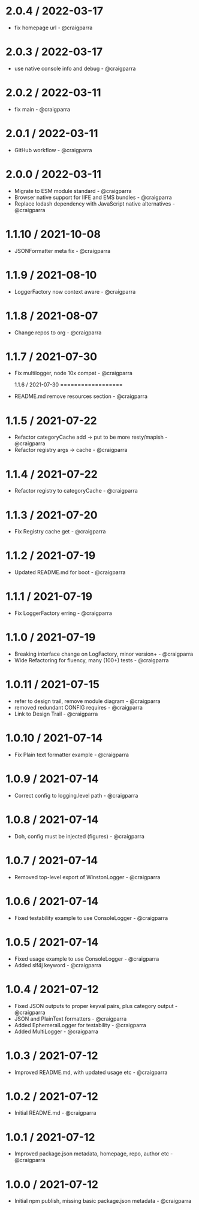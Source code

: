 2.0.4 / 2022-03-17
==================

* fix homepage url - @craigparra
  
2.0.3 / 2022-03-17
==================

* use native console info and debug - @craigparra

2.0.2 / 2022-03-11
==================

* fix main - @craigparra
  
2.0.1 / 2022-03-11
==================

* GitHub workflow - @craigparra
  
2.0.0 / 2022-03-11
==================

* Migrate to ESM module standard - @craigparra
* Browser native support for IIFE and EMS bundles - @craigparra
* Replace lodash dependency with JavaScript native alternatives - @craigparra
  
1.1.10 / 2021-10-08
==================

* JSONFormatter meta fix - @craigparra
  
1.1.9 / 2021-08-10
==================

* LoggerFactory now context aware - @craigparra
  
1.1.8 / 2021-08-07
==================

* Change repos to org - @craigparra

1.1.7 / 2021-07-30
==================

* Fix multilogger, node 10x compat - @craigparra
  

  1.1.6 / 2021-07-30
==================

* README.md remove resources section - @craigparra 
  
1.1.5 / 2021-07-22
==================

* Refactor categoryCache add -> put to be more resty/mapish - @craigparra
* Refactor registry args  -> cache - @craigparra
  
1.1.4 / 2021-07-22
==================

* Refactor registry to categoryCache - @craigparra
  
1.1.3 / 2021-07-20
==================

* Fix Registry cache get  - @craigparra

1.1.2 / 2021-07-19
==================

* Updated README.md for boot - @craigparra

1.1.1 / 2021-07-19
==================

* Fix LoggerFactory erring - @craigparra
  
1.1.0 / 2021-07-19
==================

* Breaking interface change on LogFactory, minor version+ - @craigparra
* Wide Refactoring for fluency, many (100+) tests - @craigparra
  
1.0.11 / 2021-07-15
==================

* refer to design trail, remove module diagram - @craigparra
* removed redundant CONFIG requires - @craigparra
* Link to Design Trail - @craigparra

1.0.10 / 2021-07-14
==================

* Fix Plain text formatter example  - @craigparra
  
1.0.9 / 2021-07-14
==================

* Correct config to logging.level path  - @craigparra
  
1.0.8 / 2021-07-14
==================

* Doh, config must be injected (figures)  - @craigparra
  
1.0.7 / 2021-07-14
==================

* Removed top-level export of WinstonLogger  - @craigparra
  
1.0.6 / 2021-07-14
==================

* Fixed testability example to use ConsoleLogger - @craigparra
  
1.0.5 / 2021-07-14
==================

* Fixed usage example to use ConsoleLogger - @craigparra
* Added slf4j keyword - @craigparra
  
1.0.4 / 2021-07-12
==================

* Fixed JSON outputs to proper keyval pairs, plus category output - @craigparra
* JSON and PlainText formatters - @craigparra
* Added EphemeralLogger for testability - @craigparra
* Added MultiLogger - @craigparra

1.0.3 / 2021-07-12
==================

* Improved README.md, with updated usage etc - @craigparra
  
1.0.2 / 2021-07-12
==================

* Initial README.md - @craigparra

1.0.1 / 2021-07-12
==================

* Improved package.json metadata, homepage, repo, author etc - @craigparra

1.0.0 / 2021-07-12
==================

* Initial npm publish, missing basic package.json metadata - @craigparra
